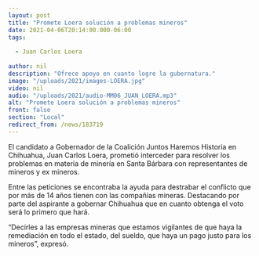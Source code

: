```yaml
---
layout: post
title: "Promete Loera solución a problemas mineros"
date: 2021-04-06T20:14:00.000-06:00
tags:
  
  - Juan Carlos Loera
  
author: nil
description: "Ofrece apoyo en cuanto logre la gubernatura."
image: "/uploads/2021/images-LOERA.jpg"
video: nil
audio: "/uploads/2021/audio-MM06_JUAN_LOERA.mp3"
alt: "Promete Loera solución a problemas mineros"
front: false
section: "Local"
redirect_from: /news/183719
---
```


El candidato a Gobernador de la Coalición Juntos Haremos Historia en Chihuahua, Juan Carlos Loera, prometió interceder para resolver los problemas en materia de minería en Santa Bárbara con representantes de mineros y ex mineros.

Entre las peticiones se encontraba la ayuda para destrabar el conflicto que por más de 14 años tienen con las compañías mineras. Destacando por parte del aspirante a gobernar Chihuahua que en cuanto obtenga el voto será lo primero que hará.

“Decirles a las empresas mineras que estamos vigilantes de que haya la remediación en todo el estado, del sueldo, que haya un pago justo para los mineros”, expresó.
